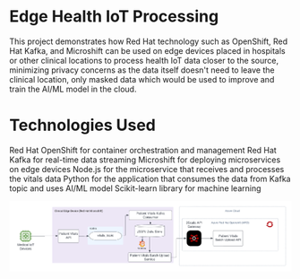 # Edge Health IoT Processing
This project demonstrates how Red Hat technology such as OpenShift, Red Hat Kafka, and Microshift can be used on edge devices placed in hospitals or other clinical locations to process health IoT data closer to the source, minimizing privacy concerns as the data itself doesn't need to leave the clinical location, only masked data which would be used to improve and train the AI/ML model in the cloud.

# Technologies Used
Red Hat OpenShift for container orchestration and management
Red Hat Kafka for real-time data streaming
Microshift for deploying microservices on edge devices
Node.js for the microservice that receives and processes the vitals data
Python for the application that consumes the data from Kafka topic and uses AI/ML model
Scikit-learn library for machine learning

![alt text](https://github.com/adendl/DigitalHealth-Edge/blob/main/images/Health%20AI%20Reference%20Architecture%20Diagram.png)


